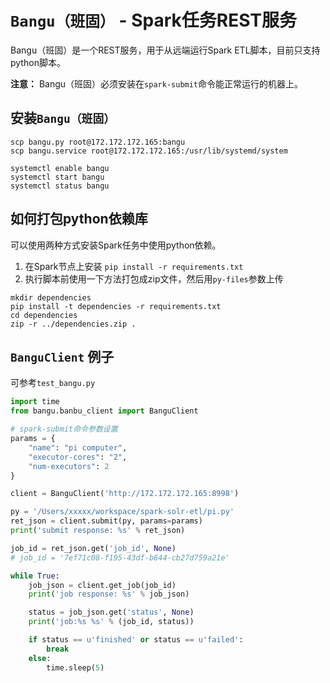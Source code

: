 # `Bangu（班固）` - Spark任务REST服务

Bangu（班固）是一个REST服务，用于从远端运行Spark ETL脚本，目前只支持python脚本。

**注意：** Bangu（班固）必须安装在`spark-submit`命令能正常运行的机器上。

## 安装`Bangu（班固）`
```
scp bangu.py root@172.172.172.165:bangu
scp bangu.service root@172.172.172.165:/usr/lib/systemd/system

systemctl enable bangu
systemctl start bangu
systemctl status bangu
```

## 如何打包python依赖库

可以使用两种方式安装Spark任务中使用python依赖。
1. 在Spark节点上安装 `pip install -r requirements.txt`
2. 执行脚本前使用一下方法打包成zip文件，然后用`py-files`参数上传

```
mkdir dependencies
pip install -t dependencies -r requirements.txt
cd dependencies
zip -r ../dependencies.zip .
```

## `BanguClient` 例子

可参考`test_bangu.py`

```python
import time
from bangu.banbu_client import BanguClient

# spark-submit命令参数设置
params = {
    "name": "pi computer",
    "executor-cores": "2",
    "num-executors": 2
}

client = BanguClient('http://172.172.172.165:8998')

py = '/Users/xxxxx/workspace/spark-solr-etl/pi.py'
ret_json = client.submit(py, params=params)
print('submit response: %s' % ret_json)

job_id = ret_json.get('job_id', None)
# job_id = '7ef71c08-f195-43df-b644-cb27d759a21e'

while True:
    job_json = client.get_job(job_id)
    print('job response: %s' % job_json)

    status = job_json.get('status', None)
    print('job:%s %s' % (job_id, status))

    if status == u'finished' or status == u'failed':
        break
    else:
        time.sleep(5)
```

